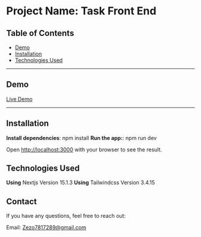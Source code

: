 # Project Name: Task Front End

## Table of Contents

- [Demo](#demo)
- [Installation](#installation)
- [Technologies Used](#technologies-used)

---

## Demo

[Live Demo](https://677cbcbb2f6fcc9794ccd98e--task-education.netlify.app/)

---

## Installation

**Install dependencies**: npm install
**Run the app:**: npm run dev

Open [http://localhost:3000](http://localhost:3000) with your browser to see the result.

## Technologies Used

**Using** Nextjs Version 15.1.3
**Using** Tailwindcss Version 3.4.15

## Contact

If you have any questions, feel free to reach out:

Email: Zezo7817289@gmail.com
